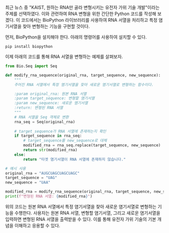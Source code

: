 최근 뉴스 중 "KAIST, 원하는 RNA만 골라 변형시키는 유전자 가위 기술 개발"이라는 주제를 선택하였다. 이와 관련하여 RNA 변형을 위한 간단한 Python 코드를 작성해 보겠다. 이 코드에서는 BioPython 라이브러리를 사용하여 RNA 서열을 처리하고 특정 염기서열을 찾아 변형하는 기능을 구현할 것이다.

먼저, BioPython을 설치해야 한다. 아래의 명령어를 사용하여 설치할 수 있다.

```
pip install biopython
```

이제 아래의 코드를 통해 RNA 서열을 변형하는 예제를 살펴보자.

```python
from Bio.Seq import Seq

def modify_rna_sequence(original_rna, target_sequence, new_sequence):
    """
    주어진 RNA 서열에서 특정 염기서열을 찾아 새로운 염기서열로 변형하는 함수이다.

    :param original_rna: 원본 RNA 서열
    :param target_sequence: 변형할 염기서열
    :param new_sequence: 새로운 염기서열
    :return: 변형된 RNA 서열
    """
    # RNA 서열을 Seq 객체로 변환
    rna_seq = Seq(original_rna)
    
    # target_sequence가 RNA 서열에 존재하는지 확인
    if target_sequence in rna_seq:
        # target_sequence를 new_sequence로 대체
        modified_rna = rna_seq.replace(target_sequence, new_sequence)
        return str(modified_rna)
    else:
        return "타겟 염기서열이 RNA 서열에 존재하지 않습니다."

# 예시 사용
original_rna = "AUGCUAGCUAGCUAGC"
target_sequence = "UAG"
new_sequence = "UAA"

modified_rna = modify_rna_sequence(original_rna, target_sequence, new_sequence)
print(f"변형된 RNA 서열: {modified_rna}")
```

위의 코드는 원본 RNA 서열에서 특정 염기서열을 찾아 새로운 염기서열로 변형하는 기능을 수행한다. 사용자는 원본 RNA 서열, 변형할 염기서열, 그리고 새로운 염기서열을 입력하면 변형된 RNA 서열을 출력받을 수 있다. 이를 통해 유전자 가위 기술의 기본 개념을 이해하고 응용할 수 있다.